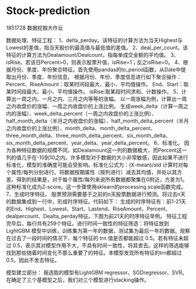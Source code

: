 # Stock-prediction
1851728 数据挖掘大作业

数据处理、特征工程：
1、delta_perday。该特征的计算方法为当天Highest与Lowest的差值，指当天股价的最高值与最低值的差值。
2、deal_per_count。该特征的计算方法为Dealamount/Dealcount，指每单成交金额的平均值。
3、isRise。若该日Percent>0，则表示股票升值，isRise=1；反之isRise=0。
4、根据月份、季度、年份聚合特征。首先使用pandas的to_period函数，从Date中提取出月份、季度、年份信息。
根据月份、年份、季度信息进行如下聚合操作：
Percent、RiseAmount：取某时间段最大、最小、平均值操作。
End、Start：取某时间段最大、最小、平均值操作。
isRise:取某段时间求和、计数操作。
5、计算出一周之内、一月之内、三月之内等等的涨幅。
以一周涨幅为例，计算出一周之内收盘价的涨幅、一周之内收盘价的上涨比例。
生成week_delta（计算一周之内的涨幅）、week_delta_percent（一周之内收盘价的上涨比例）、half_month_delta（半月之内收盘价的涨幅）、half_month_delta_percent（半月之内收盘价的上涨比例）、month_delta、month_delta_percent、three_month_delta、three_month_delta_percent、six_month_delta、six_month_delta_percent、year_delta、year_delta_percent。
6、标准化。
因为各种特征数据的规模不同，如Dealamount这一列的数据极大，而Percent这一列的值几乎在-10到10之内。许多模型对于数据的大小非常敏感，因此如果不进行标准化，模型的准确度可能会受影响。标准化公式为：(X-mean)/std  计算时对每个属性/每列分别进行。将数据按期属性（按列进行）减去其均值，并处以其方差。得到的结果是，对于每个属性/每列来说所有数据都聚集在0附近，方差为1。这种标准化成为Z-score。这一步骤使用sklearn的processing.scale函数完成。
7、生成时序特征。
股票预测需要基于之前的n天股票数据进行预测。将过去n天的数据集成到一行中，形成时序特征。代码如下：
生成的时序特征有：前1-21天的End、Highest、Lowest、Start、Lastend、RiseAmount、Percent、dealpercount、Dealta_perday特征。下图为前21天的时序特征举例。
特征工程完毕后，每行共有259个特征。进行时间一致性的特征筛选：将特征放到 LightGBM 模型中训练，训练集为第一年的数据，测试集为最后一年的数据。观察在过去了一段时间的情况下，每个特征的 trn 值是否都能超过 0.5。若有特征未超过 0.5，表示其对模型作用不大，不具有时间一致性，将其舍去。这样的筛选能够找到那些随着时间变化不那么重要了的特征。本模型发现所有特征的trn都超过0.5，因此不舍去特征。
 
模型建立部分：
我选取的模型有LightGBM regressor、SGDregressor、SVR。在确定了三个基模型之后，我们对三个模型进行stacking操作。

